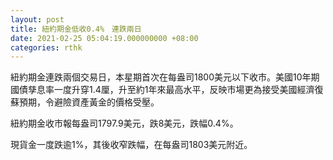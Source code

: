 ```yaml
---
layout: post
title: 紐約期金低收0.4%　連跌兩日
date: 2021-02-25 05:04:19.000000000 +08:00
categories: rthk
---
```


紐約期金連跌兩個交易日，本星期首次在每盎司1800美元以下收市。美國10年期國債孳息率一度升穿1.4厘，升至約1年來最高水平，反映市場更為接受美國經濟復蘇預期，令避險資產黃金的價格受壓。

紐約期金收市報每盎司1797.9美元，跌8美元，跌幅0.4%。

現貨金一度跌逾1%，其後收窄跌幅，在每盎司1803美元附近。
